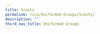 ```yaml
---
title: Scouts
permalink: /cca/Uniformed-Groups/Scouts/
description: ""
third_nav_title: Uniformed Groups
---
```

